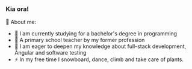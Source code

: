 ### Kia ora!

<!--
**LeijaSa/LeijaSa** is a ✨ _special_ ✨ repository because its `README.md` (this file) appears on your GitHub profile.

Here are some ideas to get you started:

- 🔭 I’m currently working on ...
- 🌱 I’m currently learning ...
- :school: I’m looking to collaborate on ...
- 🤔 I’m looking for help with ...
- 💬 Ask me about ...
- 📫 How to reach me: ...
- 😄 Pronouns: ...
- ⚡ Fun fact: ...
-->
:woman: About me:

- 🔭 I am currently studying for a bachelor's degree in programming
- :school: A primary school teacher by my former profession
- 🌱 I am eager to deepen my knowledge about full-stack development, Angular and software testing
- ⚡ In my free time I snowboard, dance, climb and take care of plants.
